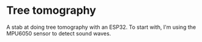# Tree tomography

A stab at doing tree tomography with an ESP32. To start with, I'm
using the MPU6050 sensor to detect sound waves.

